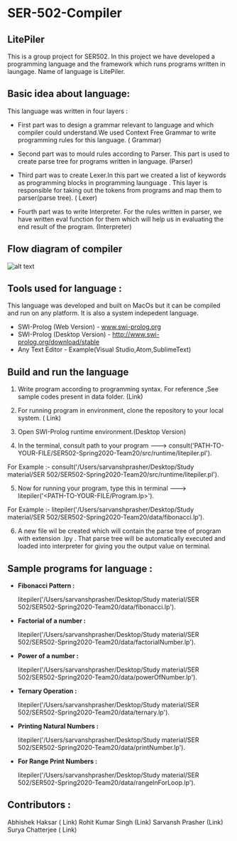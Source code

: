 # SER-502-Compiler
## LitePiler
This is a group project for SER502. In this project we have developed a programming language and the framework which runs programs written in laungage. Name of language is LitePiler.

## Basic idea about language:

This language was written in four layers : 

- First part was to design a grammar relevant to language and which compiler could understand.We used Context Free Grammar to write programming rules for this language. ( Grammar)

- Second part was to mould rules according to Parser. This part is used to create parse tree for programs written in  language. (Parser)

- Third part was to create Lexer.In this part we created a list of keywords as programming blocks in programming launguage . This layer is responsible for taking out the tokens from programs and map them to parser(parse tree). ( Lexer)

- Fourth part was to write Interpreter. For the rules written in parser, we have written eval function for them which will help us in evaluating the end result of the program. (Interpreter)

## Flow diagram of compiler
![alt text](https://github.com/sarvanshprasher/SER502-Spring2020-Team20/blob/master/Flow%20Diagram.jpg)


## Tools used for language : 

This language was developed and built on MacOs but it can be compiled and run on any platform. It is also a system indepedent language.

- SWI-Prolog (Web Version) - www.swi-prolog.org
- SWI-Prolog (Desktop Version) - http://www.swi-prolog.org/download/stable
- Any Text Editor - Example(Visual Studio,Atom,SublimeText)

## Build and run the language

1. Write program according to programming syntax. For reference ,See sample codes present in data folder. (Link)

2. For running program in environment, clone the repository to your local system. ( Link)

3. Open SWI-Prolog runtime environment.(Desktop Version)

4. In the terminal, consult path to your program ---> consult('PATH-TO-YOUR-FILE/SER502-Spring2020-Team20/src/runtime/litepiler.pl'). 

For Example :-
consult('/Users/sarvanshprasher/Desktop/Study material/SER 502/SER502-Spring2020-Team20/src/runtime/litepiler.pl'). 

5. Now for running your program, type this in terminal --->  litepiler('<PATH-TO-YOUR-FILE/Program.lp>').

For Example :- 
litepiler('/Users/sarvanshprasher/Desktop/Study material/SER 502/SER502-Spring2020-Team20/data/fibonacci.lp').

6. A new file wil be created which will contain the parse tree of program with extension .lpy . That parse tree will be automatically executed and loaded into interpreter for giving you the output value on terminal.



## Sample programs for language :


- **Fibonacci Pattern :**

    litepiler('/Users/sarvanshprasher/Desktop/Study material/SER 502/SER502-Spring2020-Team20/data/fibonacci.lp').

- **Factorial of a number :** 

    litepiler('/Users/sarvanshprasher/Desktop/Study material/SER 502/SER502-Spring2020-Team20/data/factorialNumber.lp').

- **Power of a number :** 

    litepiler('/Users/sarvanshprasher/Desktop/Study material/SER 502/SER502-Spring2020-Team20/data/powerOfNumber.lp').

- **Ternary Operation :** 


    litepiler('/Users/sarvanshprasher/Desktop/Study material/SER 502/SER502-Spring2020-Team20/data/ternary.lp').

- **Printing Natural Numbers :** 

    litepiler('/Users/sarvanshprasher/Desktop/Study material/SER 502/SER502-Spring2020-Team20/data/printNumber.lp').


- **For Range Print Numbers :** 

    litepiler('/Users/sarvanshprasher/Desktop/Study material/SER 502/SER502-Spring2020-Team20/data/rangeInForLoop.lp').



## Contributors :

Abhishek Haksar ( Link)
Rohit Kumar Singh (Link)
Sarvansh Prasher (Link)
Surya Chatterjee ( Link)

